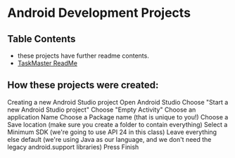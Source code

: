 # Android Development Projects

## Table Contents
- these projects have further readme contents.
- [TaskMaster ReadMe]()

## How these projects were created:
Creating a new Android Studio project
Open Android Studio
Choose "Start a new Android Studio project"
Choose "Empty Activity"
Choose an application Name
Choose a Package name (that is unique to you!)
Choose a Save location (make sure you create a folder to contain everything)
Select a Minimum SDK (we're going to use API 24 in this class)
Leave everything else default (we're using Java as our language, and we don't need the legacy android.support libraries)
Press Finish